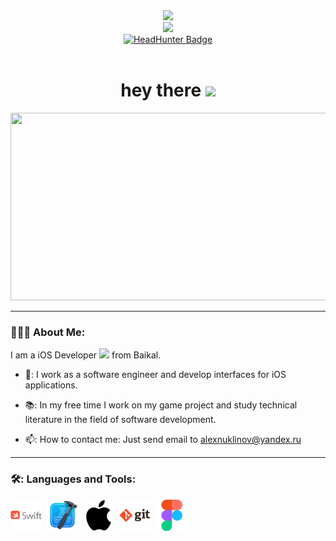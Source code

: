 <div id="header" align="center">
  <img src="https://media.giphy.com/media/j5hWF2V3RlNGItTkGc/giphy.gif" width="170"/>
</div>

<div id="header" align="center">
  <img src="https://media.giphy.com/media/X9zUzhlh2KQVhOI0yv/giphy.gif" width="100"/>
</div>

<div id="badges" align="center">
  <a href="https://hh.ru/resume/96faf857ff0af3b8a50039ed1f4c5a66374a72">
    <img src="https://img.shields.io/badge/HeadHunter-red?style=for-the-badge&logo=HeadHunter&logoColor=white" alt="HeadHunter Badge"/>
  </a>
</div>

<div id="badges" align="center">
  <img src="https://komarev.com/ghpvc/?username=AlexPushKaN&style=flat-square&color=blue" alt=""/>
  <h1>
    hey there
    <img src="https://media.giphy.com/media/hvRJCLFzcasrR4ia7z/giphy.gif" width="30px"/>
  </h1>
</div>

<div align="center">
  <img src="https://media.giphy.com/media/dWesBcTLavkZuG35MI/giphy.gif" width="600" height="300"/>
</div>

---

### 👨🏼‍💻 About Me:
I am a iOS Developer <img src="https://media.giphy.com/media/WUlplcMpOCEmTGBtBW/giphy.gif" width="30"> from Baikal.
- 🔭: I work as a software engineer and develop interfaces for iOS applications.

- 📚: In my free time I work on my game project and study technical literature in the field of software development.

- 📫: How to contact me: Just send email to alexnuklinov@yandex.ru

---

### 🛠️: Languages and Tools:
<div>
  <img src="https://github.com/devicons/devicon/blob/master/icons/swift/swift-original-wordmark.svg" title="Swift" alt="Swift" width="50" height="50"/>&nbsp;
  <img src="https://github.com/devicons/devicon/blob/master/icons/xcode/xcode-original.svg" title="Xcode" alt="Xcode" width="50" height="50"/>&nbsp;
  <img src="https://github.com/devicons/devicon/blob/master/icons/apple/apple-original.svg" title="Apple" alt="Apple" width="50" height="50"/>&nbsp;
  <img src="https://github.com/devicons/devicon/blob/master/icons/git/git-original-wordmark.svg" title="Git" alt="Git" width="50" height="50"/>&nbsp;
  <img src="https://github.com/devicons/devicon/blob/master/icons/figma/figma-original.svg" title="Figma" alt="Figma" width="50" height="50"/>&nbsp;
</div>

